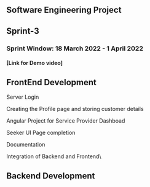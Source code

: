 ## Software Engineering Project 

## Sprint-3

<h3>Sprint Window: 18 March 2022 - 1 April 2022</h3>

#### [Link for Demo video]

<h2>FrontEnd Development</h2>

Server Login

Creating the Profile page and storing customer details

Angular Project for Service Provider Dashboad

Seeker UI Page completion

Documentation

Integration of Backend and Frontend\


<h2>Backend Development</h2> 

